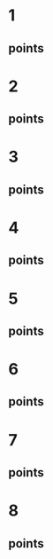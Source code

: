 # 1
## points
# 2
## points
# 3
## points
# 4
## points
# 5
## points
# 6
## points
# 7
## points
# 8
## points